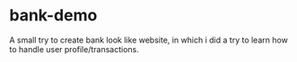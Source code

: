 # bank-demo
A small try to create bank look like website, in which i did a try to learn how to handle user profile/transactions.
